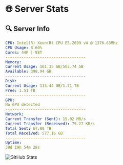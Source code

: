 # 🌐 Server Stats
## 🔍 Server Info
```yaml
CPU: Intel(R) Xeon(R) CPU E5-2699 v4 @ 1376.63MHz
CPU Usage: 8.60%
Cores: 44P | 88T
-----------------------------------
Memory:
Current Usage: 101.35 GB/503.74 GB
Available: 398.94 GB
-----------------------------------
Disk:
Current Usage: 113.44 GB/1.71 TB
Free: 1.51 TB
-----------------------------------
GPU:
No GPU detected
-----------------------------------
Network:
Current Transfer (Sent): 15.02 MB/s
Current Transfer (Received): 79.27 KB/s
Total Sent: 67.80 TB
Total Received: 577.16 GB
-----------------------------------
Uptime:
39d 19h 54m 28s
```
![GitHub Stats](https://img.shields.io/badge/Updated-2025-04-16_17:17:17-blue)
